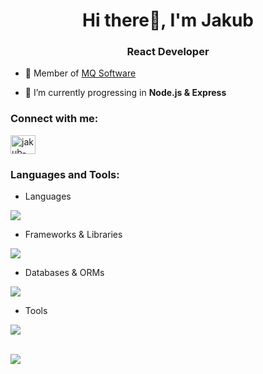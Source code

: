 
<h1 align="center">Hi there👋, I'm Jakub</h1>
<h3 align="center">React Developer</h3>

- 👯 Member of [MQ Software](https://github.com/emques)

- 🌱 I’m currently progressing in **Node.js & Express**

<h3 align="left">Connect with me:</h3>
<p align="left">
<a href="https://www.linkedin.com/in/jakub-sapa%C5%82a-833293253/" target="blank"><img align="center" src="https://raw.githubusercontent.com/rahuldkjain/github-profile-readme-generator/master/src/images/icons/Social/linked-in-alt.svg" alt="jakub-sapa%C5%82a-833293253/" height="30" width="40" /></a>
</p>
<h3 align="left">Languages and Tools:</h3>

- Languages
<p align="left">
  <a href="https://skillicons.dev">
    <img src="https://skillicons.dev/icons?i=html,css,sass,js,ts,nodejs" />
  </a>
</p>

- Frameworks & Libraries
<p align="left">
  <a href="https://skillicons.dev">
    <img src="https://skillicons.dev/icons?i=tailwind,react,redux,nextjs,jest,express" />
  </a>
</p>

- Databases & ORMs 
<p align="left">
  <a href="https://skillicons.dev">
    <img src="https://skillicons.dev/icons?i=graphql,mongodb,planetscale,prisma,postman" />
  </a>
</p>

- Tools
<p align="left">
  <a href="https://skillicons.dev">
    <img src="https://skillicons.dev/icons?i=git,github,figma,vscode" />
  </a>
</p>
<br/>
<picture>
  <source
    srcset="https://github-readme-stats.vercel.app/api?username=kubalinio&show_icons=true&theme=dark"
    media="(prefers-color-scheme: dark)"
  />
  <source
    srcset="https://github-readme-stats.vercel.app/api?username=kubalinio&show_icons=true"
    media="(prefers-color-scheme: light), (prefers-color-scheme: no-preference)"
  />
  <img src="https://github-readme-stats.vercel.app/api?username=kubalinio&show_icons=true" />
</picture>
<!--
**kubalinio/kubalinio** is a ✨ _special_ ✨ repository because its `README.md` (this file) appears on your GitHub profile.

Here are some ideas to get you started:

- 🔭 I’m currently working on ...
- 🤔 I’m looking for help with ...
- 💬 Ask me about ...
- 📫 How to reach me: ...
- 😄 Pronouns: ...
- ⚡ Fun fact: ...
-->
